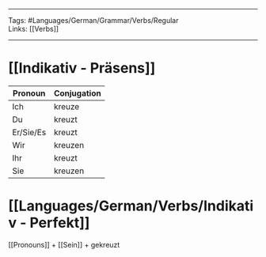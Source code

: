 ___
Tags: #Languages/German/Grammar/Verbs/Regular  
Links: [[Verbs]]
___
# [[Indikativ - Präsens]]
Pronoun|Conjugation
------------ | ------------
Ich | kreuze
Du | kreuzt
Er/Sie/Es | kreuzt
Wir | kreuzen
Ihr | kreuzt
Sie | kreuzen


# [[Languages/German/Verbs/Indikativ - Perfekt]]
[[Pronouns]] + [[Sein]] + gekreuzt